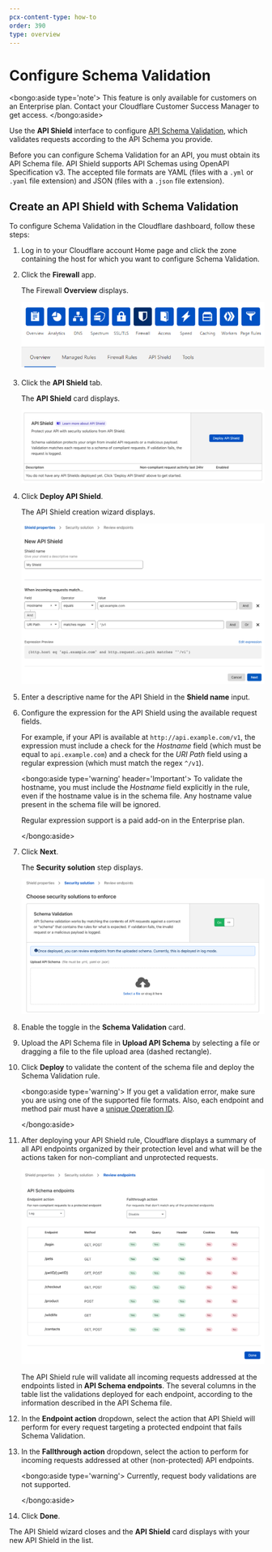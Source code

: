 ```yaml
---
pcx-content-type: how-to
order: 390
type: overview
---
```


# Configure Schema Validation

<bongo:aside type='note'>
This feature is only available for customers on an Enterprise plan. Contact your Cloudflare Customer Success Manager to get access.
</bongo:aside>

Use the **API Shield** interface to configure [API Schema Validation](/cf-firewall-rules/api-shield#schema-validation), which validates requests according to the API Schema you provide.

Before you can configure Schema Validation for an API, you must obtain its API Schema file. API Shield supports API Schemas using OpenAPI Specification v3. The accepted file formats are YAML (files with a `.yml` or `.yaml` file extension) and JSON (files with a `.json` file extension).

## Create an API Shield with Schema Validation

To configure Schema Validation in the Cloudflare dashboard, follow these steps:

1. Log in to your Cloudflare account Home page and click the zone containing the host for which you want to configure Schema Validation.

1. Click the **Firewall** app.

   The Firewall **Overview** displays.

   ![Firewall Overview tab](../images/firewall-app-overview.png)

1. Click the **API Shield** tab.

   The **API Shield** card displays.

   ![API Shield card](../images/api-shield-card.png)

1. Click **Deploy API Shield**.

   The API Shield creation wizard displays.

   ![API Shield Properties wizard step](../images/api-shield-properties-step.png)

1. Enter a descriptive name for the API Shield in the **Shield name** input.

1. Configure the expression for the API Shield using the available request fields.

   For example, if your API is available at `http://api.example.com/v1`, the expression must include a check for the _Hostname_ field (which must be equal to `api.example.com`) and a check for the _URI Path_ field using a regular expression (which must match the regex `^/v1`).

   <bongo:aside type='warning' header='Important'>
   To validate the hostname, you must include the _Hostname_ field explicitly in the rule, even if the hostname value is in the schema file. Any hostname value present in the schema file will be ignored.

   Regular expression support is a paid add-on in the Enterprise plan.

   </bongo:aside>

1. Click **Next**.

   The **Security solution** step displays.

   ![API Shield Security solution wizard step](../images/api-shield-security-solution-step.png)

1. Enable the toggle in the **Schema Validation** card.

1. Upload the API Schema file in **Upload API Schema** by selecting a file or dragging a file to the file upload area (dashed rectangle).

1. Click **Deploy** to validate the content of the schema file and deploy the Schema Validation rule.

   <bongo:aside type='warning'>
   If you get a validation error, make sure you are using one of the supported file formats. Also, each endpoint and method pair must have a [unique Operation ID](/cf-firewall-rules/api-shield#operation-ids).

   </bongo:aside>

1. After deploying your API Shield rule, Cloudflare displays a summary of all API endpoints organized by their protection level and what will be the actions taken for non-compliant and unprotected requests.

   ![API Shield Review endpoints wizard step](../images/api-shield-review-endpoints-step.png)

   The API Shield rule will validate all incoming requests addressed at the endpoints listed in **API Schema endpoints**. The several columns in the table list the validations deployed for each endpoint, according to the information described in the API Schema file.

1. In the **Endpoint action** dropdown, select the action that API Shield will perform for every request targeting a protected endpoint that fails Schema Validation.

1. In the **Fallthrough action** dropdown, select the action to perform for incoming requests addressed at other (non-protected) API endpoints.

   <bongo:aside type='warning'>
   Currently, request body validations are not supported.

   </bongo:aside>

1. Click **Done**.

The API Shield wizard closes and the **API Shield** card displays with your new API Shield in the list.
